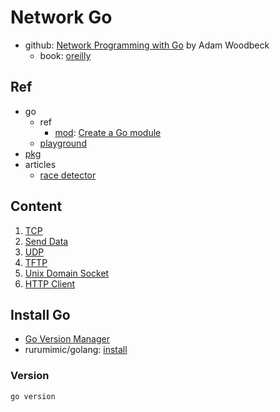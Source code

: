 # Network Go

- github: [Network Programming with Go](https://github.com/awoodbeck/gnp) by Adam Woodbeck
  - book: [oreilly](https://www.oreilly.com/library/view/network-programming-with/9781098128890/)

## Ref

- go
  - ref
    - [mod](https://go.dev/ref/mod): [Create a Go module](https://go.dev/doc/tutorial/create-module)
  - [playground](https://go.dev/play/)
- [pkg](https://pkg.go.dev/)
- articles
  - [race detector](https://go.dev/doc/articles/race_detector)

## Content

1. [TCP](src/01_tcp/README.md)
2. [Send Data](src/02_send_data/README.md)
3. [UDP](src/03_udp/README.md)
4. [TFTP](src/04_tftp/README.md)
5. [Unix Domain Socket](src/05_socket/README.md)
6. [HTTP Client](src/06_http_client/README.md)

## Install Go

- [Go Version Manager](https://github.com/moovweb/gvm)
- rurumimic/golang: [install](https://github.com/rurumimic/golang/blob/main/install.md)

### Version

```bash
go version
```
